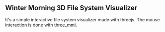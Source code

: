 ## Winter Morning 3D File System Visualizer
It's a simple interactive file system visualizer made with threejs.
The mouse interaction is done with [three_mmi](https://github.com/danielblagy/three_mmi).
